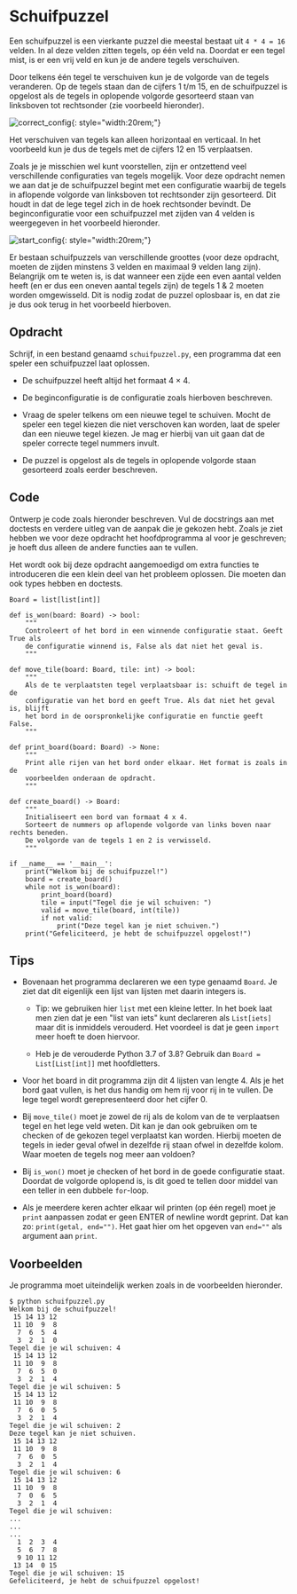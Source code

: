 # Schuifpuzzel

Een schuifpuzzel is een vierkante puzzel die meestal bestaat uit `4 * 4 = 16` velden.
In al deze velden zitten tegels, op één veld na.
Doordat er een tegel mist, is er een vrij veld en kun je de andere tegels verschuiven.

Door telkens één tegel te verschuiven kun je de volgorde van de tegels veranderen.
Op de tegels staan dan de cijfers 1 t/m 15, en de schuifpuzzel is opgelost als de
tegels in oplopende volgorde gesorteerd staan van linksboven tot rechtsonder (zie voorbeeld hieronder).

![correct_config](tiles1.png){: style="width:20rem;"}

Het verschuiven van tegels kan alleen horizontaal en verticaal. In het voorbeeld
kun je dus de tegels met de cijfers 12 en 15 verplaatsen.

Zoals je je misschien wel kunt voorstellen, zijn er ontzettend veel verschillende
configuraties van tegels mogelijk.
Voor deze opdracht nemen we aan dat je de schuifpuzzel begint met een configuratie
waarbij de tegels in aflopende volgorde van linksboven tot rechtsonder zijn gesorteerd.
Dit houdt in dat de lege tegel zich in de hoek rechtsonder bevindt.
De beginconfiguratie voor een schuifpuzzel
met zijden van 4 velden is weergegeven in het voorbeeld hieronder.

![start_config](tiles2.png){: style="width:20rem;"}

Er bestaan schuifpuzzels van verschillende groottes (voor deze opdracht,
moeten de zijden minstens 3 velden en maximaal 9 velden lang zijn). Belangrijk
om te weten is, is dat wanneer een zijde een even aantal velden heeft (en er dus
een oneven aantal tegels zijn) de tegels 1 & 2 moeten worden omgewisseld.
Dit is nodig zodat de puzzel oplosbaar is, en dat zie je dus ook terug in het voorbeeld hierboven.

## Opdracht

Schrijf, in een bestand genaamd `schuifpuzzel.py`, een programma dat een speler een schuifpuzzel laat oplossen.

* De schuifpuzzel heeft altijd het formaat 4 × 4.

* De beginconfiguratie is de configuratie zoals hierboven beschreven.

* Vraag de speler telkens om een nieuwe tegel te schuiven. Mocht de speler een tegel kiezen die niet verschoven kan worden, laat de speler dan een nieuwe tegel kiezen. Je mag er hierbij van uit gaan dat de speler correcte tegel nummers invult.

* De puzzel is opgelost als de tegels in oplopende volgorde staan gesorteerd zoals eerder beschreven.

## Code

Ontwerp je code zoals hieronder beschreven. Vul de docstrings aan met doctests en verdere uitleg van de aanpak die je gekozen hebt. Zoals je ziet hebben we voor deze opdracht het hoofdprogramma al voor je geschreven; je hoeft dus alleen de andere functies aan te vullen.

Het wordt ook bij deze opdracht aangemoedigd om extra functies te introduceren die een klein deel van het probleem oplossen. Die moeten dan ook types hebben en doctests.

    Board = list[list[int]]

    def is_won(board: Board) -> bool:
        """
        Controleert of het bord in een winnende configuratie staat. Geeft True als
        de configuratie winnend is, False als dat niet het geval is.
        """

    def move_tile(board: Board, tile: int) -> bool:
        """
        Als de te verplaatsten tegel verplaatsbaar is: schuift de tegel in de
        configuratie van het bord en geeft True. Als dat niet het geval is, blijft
        het bord in de oorspronkelijke configuratie en functie geeft False.
        """

    def print_board(board: Board) -> None:
        """
        Print alle rijen van het bord onder elkaar. Het format is zoals in de
        voorbeelden onderaan de opdracht.
        """

    def create_board() -> Board:
        """
        Initialiseert een bord van formaat 4 x 4.
        Sorteert de nummers op aflopende volgorde van links boven naar rechts beneden.
        De volgorde van de tegels 1 en 2 is verwisseld.
        """

    if __name__ == '__main__':
        print("Welkom bij de schuifpuzzel!")
        board = create_board()
        while not is_won(board):
            print_board(board)
            tile = input("Tegel die je wil schuiven: ")
            valid = move_tile(board, int(tile))
            if not valid:
                print("Deze tegel kan je niet schuiven.")
        print("Gefeliciteerd, je hebt de schuifpuzzel opgelost!")

## Tips

* Bovenaan het programma declareren we een type genaamd `Board`. Je ziet dat dit eigenlijk een lijst van lijsten met daarin integers is.

    * Tip: we gebruiken hier `list` met een kleine letter. In het boek laat men zien dat je een "list van iets" kunt declareren als `List[iets]` maar dit is inmiddels verouderd. Het voordeel is dat je geen `import` meer hoeft te doen hiervoor.
    
    * Heb je de verouderde Python 3.7 of 3.8? Gebruik dan `Board = List[List[int]]` met hoofdletters.

* Voor het board in dit programma zijn dit 4 lijsten van
  lengte 4. Als je het bord gaat vullen, is het dus handig om hem rij voor rij in te vullen. De lege tegel wordt gerepresenteerd door het cijfer 0.

* Bij `move_tile()` moet je zowel de rij als de kolom van de te verplaatsen tegel en het lege veld
  weten. Dit kan je dan ook gebruiken om te checken of de gekozen tegel verplaatst kan worden.
  Hierbij moeten de tegels in ieder geval ofwel in dezelfde rij staan ofwel in dezelfde kolom. Waar
  moeten de tegels nog meer aan voldoen?

* Bij `is_won()` moet je checken of het bord in de goede configuratie staat. Doordat de volgorde
  oplopend is, is dit goed te tellen door middel van een teller in een dubbele `for`-loop.

* Als je meerdere keren achter elkaar wil printen (op één regel) moet je `print` aanpassen zodat er geen ENTER of newline wordt geprint. Dat kan zo: `print(getal, end="")`. Het gaat hier om het opgeven van `end=""` als argument aan `print`.

## Voorbeelden

Je programma moet uiteindelijk werken zoals in de voorbeelden hieronder.

    $ python schuifpuzzel.py
    Welkom bij de schuifpuzzel!
     15 14 13 12
     11 10  9  8
      7  6  5  4
      3  2  1  0
    Tegel die je wil schuiven: 4
     15 14 13 12
     11 10  9  8
      7  6  5  0
      3  2  1  4
    Tegel die je wil schuiven: 5
     15 14 13 12
     11 10  9  8
      7  6  0  5
      3  2  1  4
    Tegel die je wil schuiven: 2
    Deze tegel kan je niet schuiven.
     15 14 13 12
     11 10  9  8
      7  6  0  5
      3  2  1  4
    Tegel die je wil schuiven: 6
     15 14 13 12
     11 10  9  8
      7  0  6  5
      3  2  1  4
    Tegel die je wil schuiven:
    ...
    ...
    ...
      1  2  3  4
      5  6  7  8
      9 10 11 12
     13 14  0 15
    Tegel die je wil schuiven: 15
    Gefeliciteerd, je hebt de schuifpuzzel opgelost!
